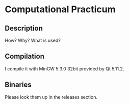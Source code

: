 # Computational Practicum

## Description

How? Why? What is used?

## Compilation

I compile it with MinGW 5.3.0 32bit provided by Qt 5.11.2.

## Binaries

Please look them up in the releases section.
